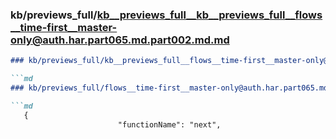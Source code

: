 ### kb/previews_full/kb__previews_full__kb__previews_full__flows__time-first__master-only@auth.har.part065.md.part002.md.md

```md
### kb/previews_full/kb__previews_full__flows__time-first__master-only@auth.har.part065.md.part002.md

```md
### kb/previews_full/flows__time-first__master-only@auth.har.part065.md (part 002)

```md
   {
                        "functionName": "next",
         
```

```

```

```
